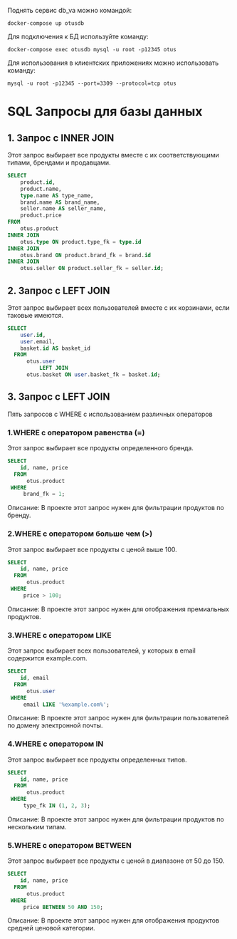 Поднять сервис db_va можно командой:

`docker-compose up otusdb`

Для подключения к БД используйте команду:

`docker-compose exec otusdb mysql -u root -p12345 otus`

Для использования в клиентских приложениях можно использовать команду:

`mysql -u root -p12345 --port=3309 --protocol=tcp otus`

# SQL Запросы для базы данных

## 1. Запрос с INNER JOIN

Этот запрос выбирает все продукты вместе с их соответствующими типами, брендами и продавцами.

```sql
SELECT 
    product.id,
    product.name,
    type.name AS type_name,
    brand.name AS brand_name,
    seller.name AS seller_name,
    product.price
FROM 
    otus.product
INNER JOIN 
    otus.type ON product.type_fk = type.id
INNER JOIN 
    otus.brand ON product.brand_fk = brand.id
INNER JOIN 
    otus.seller ON product.seller_fk = seller.id;
```

## 2. Запрос с LEFT JOIN

Этот запрос выбирает всех пользователей вместе с их корзинами, если таковые имеются.

```sql
SELECT
    user.id,
    user.email,
    basket.id AS basket_id
  FROM
      otus.user
          LEFT JOIN
      otus.basket ON user.basket_fk = basket.id;
```

## 3. Запрос с LEFT JOIN

Пять запросов с WHERE с использованием различных операторов

### 1.WHERE с оператором равенства (=)
Этот запрос выбирает все продукты определенного бренда.
```sql
SELECT
    id, name, price
  FROM
      otus.product
 WHERE
     brand_fk = 1;
```
Описание: В проекте этот запрос нужен для фильтрации продуктов по бренду.

### 2.WHERE с оператором больше чем (>)
Этот запрос выбирает все продукты с ценой выше 100.
```sql
SELECT
    id, name, price
  FROM
      otus.product
 WHERE
     price > 100;
```
Описание: В проекте этот запрос нужен для отображения премиальных продуктов.

### 3.WHERE с оператором LIKE
Этот запрос выбирает всех пользователей, у которых в email содержится example.com.
```sql
SELECT
    id, email
  FROM
      otus.user
 WHERE
     email LIKE '%example.com%';
```
Описание: В проекте этот запрос нужен для фильтрации пользователей по домену электронной почты.

### 4.WHERE с оператором IN
Этот запрос выбирает все продукты определенных типов.
```sql
SELECT
    id, name, price
  FROM
      otus.product
 WHERE
     type_fk IN (1, 2, 3);
```
Описание: В проекте этот запрос нужен для фильтрации продуктов по нескольким типам.

### 5.WHERE с оператором BETWEEN
Этот запрос выбирает все продукты с ценой в диапазоне от 50 до 150.
```sql
SELECT
    id, name, price
  FROM
      otus.product
 WHERE
     price BETWEEN 50 AND 150;
```
Описание: В проекте этот запрос нужен для отображения продуктов средней ценовой категории.
